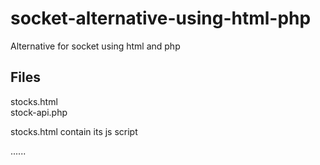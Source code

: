 # socket-alternative-using-html-php
Alternative for socket using html and php

<h2>Files</h2>

stocks.html<br>
stock-api.php

stocks.html contain its js script

......
